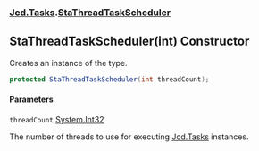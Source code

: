 ### [Jcd.Tasks](Jcd.Tasks.md 'Jcd.Tasks').[StaThreadTaskScheduler](Jcd.Tasks.StaThreadTaskScheduler.md 'Jcd.Tasks.StaThreadTaskScheduler')

## StaThreadTaskScheduler(int) Constructor

Creates an instance of the type.

```csharp
protected StaThreadTaskScheduler(int threadCount);
```
#### Parameters

<a name='Jcd.Tasks.StaThreadTaskScheduler.StaThreadTaskScheduler(int).threadCount'></a>

`threadCount` [System.Int32](https://docs.microsoft.com/en-us/dotnet/api/System.Int32 'System.Int32')

The number of threads to use for executing [Jcd.Tasks](Jcd.Tasks.md 'Jcd.Tasks') instances.